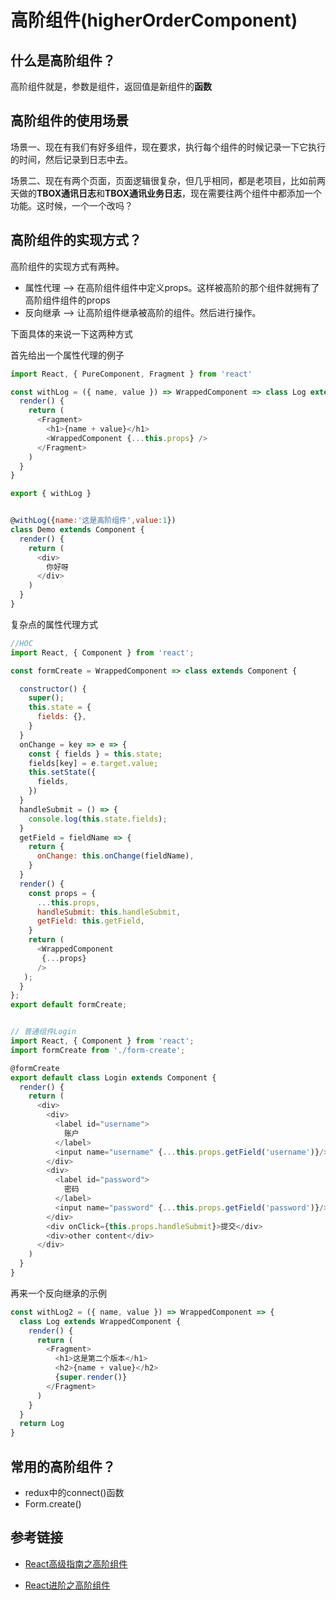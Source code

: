 # 高阶组件(higherOrderComponent)

## 什么是高阶组件？

高阶组件就是，参数是组件，返回值是新组件的**函数**



## 高阶组件的使用场景

场景一、现在有我们有好多组件，现在要求，执行每个组件的时候记录一下它执行的时间，然后记录到日志中去。

场景二、现在有两个页面，页面逻辑很复杂，但几乎相同，都是老项目，比如前两天做的**TBOX通讯日志**和**TBOX通讯业务日志**，现在需要往两个组件中都添加一个功能。这时候，一个一个改吗？



## 高阶组件的实现方式？

高阶组件的实现方式有两种。

* 属性代理	-->	在高阶组件组件中定义props。这样被高阶的那个组件就拥有了高阶组件组件的props
* 反向继承    -->    让高阶组件继承被高阶的组件。然后进行操作。

下面具体的来说一下这两种方式

首先给出一个属性代理的例子

```javascript
import React, { PureComponent, Fragment } from 'react'

const withLog = ({ name, value }) => WrappedComponent => class Log extends PureComponent {
  render() {
    return (
      <Fragment>
        <h1>{name + value}</h1>
        <WrappedComponent {...this.props} />
      </Fragment>
    )
  }
}

export { withLog }


@withLog({name:'这是高阶组件',value:1})
class Demo extends Component {
  render() {
    return (
      <div>
        你好呀
      </div>
    )
  }
}


```



复杂点的属性代理方式

```javascript
//HOC
import React, { Component } from 'react';

const formCreate = WrappedComponent => class extends Component {

  constructor() {
    super();
    this.state = {
      fields: {},
    }
  }
  onChange = key => e => {
    const { fields } = this.state;
    fields[key] = e.target.value;
    this.setState({
      fields,
    })
  }
  handleSubmit = () => {
    console.log(this.state.fields);
  }
  getField = fieldName => {
    return {
      onChange: this.onChange(fieldName),
    }
  }
  render() {
    const props = {
      ...this.props,
      handleSubmit: this.handleSubmit,
      getField: this.getField,
    }
    return (
      <WrappedComponent
       {...props}
      />
   );
  }
};
export default formCreate;


// 普通组件Login
import React, { Component } from 'react';
import formCreate from './form-create';

@formCreate
export default class Login extends Component {
  render() {
    return (
      <div>
        <div>
          <label id="username">
            账户
          </label>
          <input name="username" {...this.props.getField('username')}/>
        </div>
        <div>
          <label id="password">
            密码
          </label>
          <input name="password" {...this.props.getField('password')}/>
        </div>
        <div onClick={this.props.handleSubmit}>提交</div>
        <div>other content</div>
      </div>
    )
  }
}

```



再来一个反向继承的示例

```javascript
const withLog2 = ({ name, value }) => WrappedComponent => {
  class Log extends WrappedComponent {
    render() {
      return (
        <Fragment>
          <h1>这是第二个版本</h1>
          <h2>{name + value}</h2>
          {super.render()}
        </Fragment>
      )
    }
  }
  return Log
}

```



## 常用的高阶组件？

* redux中的connect()函数
* Form.create()



## 参考链接

* [React高级指南之高阶组件](https://juejin.im/post/5b7666b1e51d45560c1554a3#heading-5)

* [React进阶之高阶组件](https://juejin.im/post/595243d96fb9a06bbd6f5ccd#heading-6)